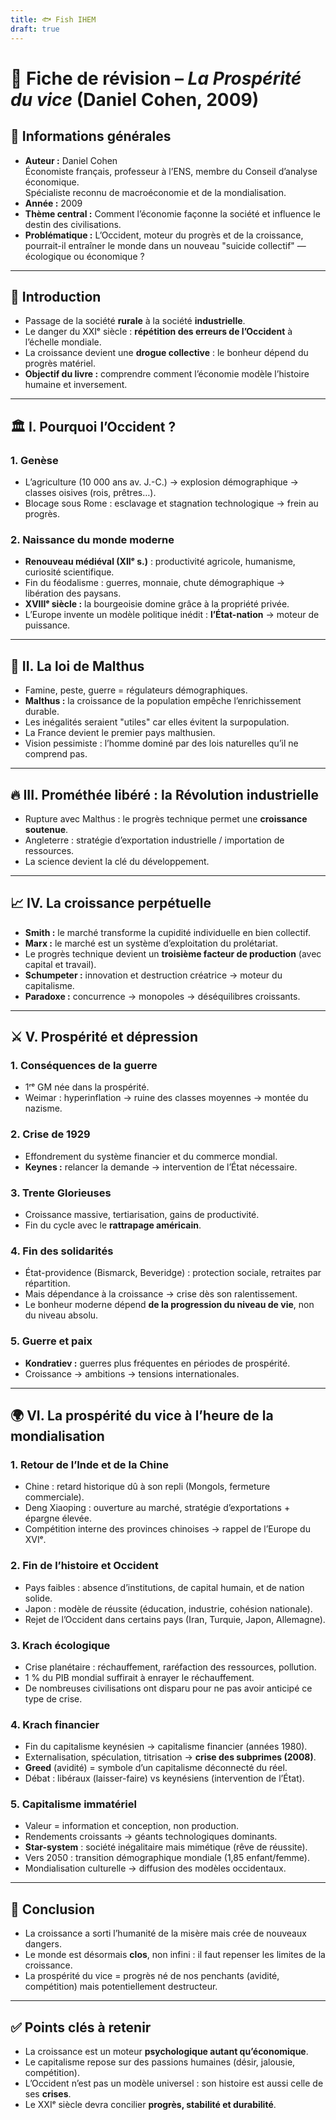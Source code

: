 ```yaml
---
title: 🐟 Fish IHEM
draft: true
---
```

# 📘 Fiche de révision – *La Prospérité du vice* (Daniel Cohen, 2009)

## 📖 Informations générales
- **Auteur :** Daniel Cohen  
  Économiste français, professeur à l’ENS, membre du Conseil d’analyse économique.  
  Spécialiste reconnu de macroéconomie et de la mondialisation.
- **Année :** 2009  
- **Thème central :** Comment l’économie façonne la société et influence le destin des civilisations.  
- **Problématique :** L’Occident, moteur du progrès et de la croissance, pourrait-il entraîner le monde dans un nouveau "suicide collectif" — écologique ou économique ?

---

## 🧩 Introduction
- Passage de la société **rurale** à la société **industrielle**.
- Le danger du XXIᵉ siècle : **répétition des erreurs de l’Occident** à l’échelle mondiale.
- La croissance devient une **drogue collective** : le bonheur dépend du progrès matériel.
- **Objectif du livre :** comprendre comment l’économie modèle l’histoire humaine et inversement.

---

## 🏛️ I. Pourquoi l’Occident ?

### 1. Genèse
- L’agriculture (10 000 ans av. J.-C.) → explosion démographique → classes oisives (rois, prêtres…).
- Blocage sous Rome : esclavage et stagnation technologique → frein au progrès.

### 2. Naissance du monde moderne
- **Renouveau médiéval (XIIᵉ s.)** : productivité agricole, humanisme, curiosité scientifique.
- Fin du féodalisme : guerres, monnaie, chute démographique → libération des paysans.
- **XVIIIᵉ siècle :** la bourgeoisie domine grâce à la propriété privée.
- L’Europe invente un modèle politique inédit : **l’État-nation** → moteur de puissance.

---

## 🌾 II. La loi de Malthus
- Famine, peste, guerre = régulateurs démographiques.  
- **Malthus :** la croissance de la population empêche l’enrichissement durable.  
- Les inégalités seraient "utiles" car elles évitent la surpopulation.  
- La France devient le premier pays malthusien.  
- Vision pessimiste : l’homme dominé par des lois naturelles qu’il ne comprend pas.

---

## 🔥 III. Prométhée libéré : la Révolution industrielle
- Rupture avec Malthus : le progrès technique permet une **croissance soutenue**.  
- Angleterre : stratégie d’exportation industrielle / importation de ressources.  
- La science devient la clé du développement.

---

## 📈 IV. La croissance perpétuelle
- **Smith :** le marché transforme la cupidité individuelle en bien collectif.  
- **Marx :** le marché est un système d’exploitation du prolétariat.  
- Le progrès technique devient un **troisième facteur de production** (avec capital et travail).  
- **Schumpeter :** innovation et destruction créatrice → moteur du capitalisme.
- **Paradoxe :** concurrence → monopoles → déséquilibres croissants.

---

## ⚔️ V. Prospérité et dépression

### 1. Conséquences de la guerre
- 1ʳᵉ GM née dans la prospérité.  
- Weimar : hyperinflation → ruine des classes moyennes → montée du nazisme.

### 2. Crise de 1929
- Effondrement du système financier et du commerce mondial.
- **Keynes :** relancer la demande → intervention de l’État nécessaire.

### 3. Trente Glorieuses
- Croissance massive, tertiarisation, gains de productivité.  
- Fin du cycle avec le **rattrapage américain**.

### 4. Fin des solidarités
- État-providence (Bismarck, Beveridge) : protection sociale, retraites par répartition.  
- Mais dépendance à la croissance → crise dès son ralentissement.  
- Le bonheur moderne dépend **de la progression du niveau de vie**, non du niveau absolu.

### 5. Guerre et paix
- **Kondratiev :** guerres plus fréquentes en périodes de prospérité.
- Croissance → ambitions → tensions internationales.

---

## 🌍 VI. La prospérité du vice à l’heure de la mondialisation

### 1. Retour de l’Inde et de la Chine
- Chine : retard historique dû à son repli (Mongols, fermeture commerciale).
- Deng Xiaoping : ouverture au marché, stratégie d’exportations + épargne élevée.
- Compétition interne des provinces chinoises → rappel de l’Europe du XVIᵉ.

### 2. Fin de l’histoire et Occident
- Pays faibles : absence d’institutions, de capital humain, et de nation solide.
- Japon : modèle de réussite (éducation, industrie, cohésion nationale).
- Rejet de l’Occident dans certains pays (Iran, Turquie, Japon, Allemagne).

### 3. Krach écologique
- Crise planétaire : réchauffement, raréfaction des ressources, pollution.
- 1 % du PIB mondial suffirait à enrayer le réchauffement.  
- De nombreuses civilisations ont disparu pour ne pas avoir anticipé ce type de crise.

### 4. Krach financier
- Fin du capitalisme keynésien → capitalisme financier (années 1980).  
- Externalisation, spéculation, titrisation → **crise des subprimes (2008)**.
- **Greed** (avidité) = symbole d’un capitalisme déconnecté du réel.
- Débat : libéraux (laisser-faire) vs keynésiens (intervention de l’État).

### 5. Capitalisme immatériel
- Valeur = information et conception, non production.  
- Rendements croissants → géants technologiques dominants.  
- **Star-system** : société inégalitaire mais mimétique (rêve de réussite).  
- Vers 2050 : transition démographique mondiale (1,85 enfant/femme).  
- Mondialisation culturelle → diffusion des modèles occidentaux.

---

## 🧭 Conclusion
- La croissance a sorti l’humanité de la misère mais crée de nouveaux dangers.  
- Le monde est désormais **clos**, non infini : il faut repenser les limites de la croissance.  
- La prospérité du vice = progrès né de nos penchants (avidité, compétition) mais potentiellement destructeur.

---

## ✅ Points clés à retenir
- La croissance est un moteur **psychologique autant qu’économique**.  
- Le capitalisme repose sur des passions humaines (désir, jalousie, compétition).  
- L’Occident n’est pas un modèle universel : son histoire est aussi celle de ses **crises**.  
- Le XXIᵉ siècle devra concilier **progrès, stabilité et durabilité**.